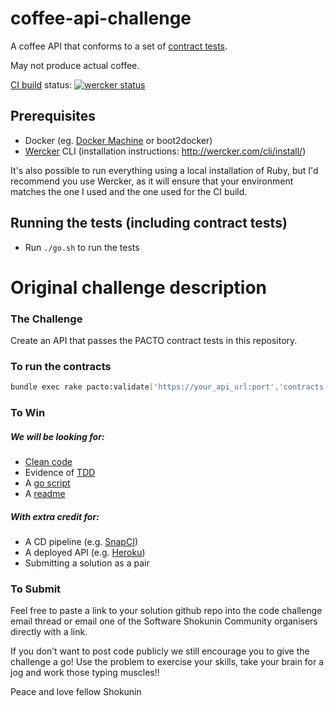 # coffee-api-challenge
A coffee API that conforms to a set of [contract tests](http://martinfowler.com/bliki/IntegrationContractTest.html).

May not produce actual coffee.

[CI build](https://app.wercker.com/#applications/56ee6ca3573ac62617280e68) status:
[![wercker status](https://app.wercker.com/status/cad80d4a332e3c78cfa2abfbf7609aaa/s "wercker status")](https://app.wercker.com/project/bykey/cad80d4a332e3c78cfa2abfbf7609aaa)

## Prerequisites

* Docker (eg. [Docker Machine](https://docs.docker.com/machine/) or boot2docker)
* [Wercker](http://wercker.com/) CLI (installation instructions: http://wercker.com/cli/install/)

It's also possible to run everything using a local installation of Ruby, but I'd recommend you use Wercker, 
as it will ensure that your environment matches the one I used and the one used for the CI build.

## Running the tests (including contract tests)

* Run `./go.sh` to run the tests

# Original challenge description
### The Challenge
Create an API that passes the PACTO contract tests in this repository.

### To run the contracts
```bash
bundle exec rake pacto:validate['https://your_api_url:port','contracts']
```

### To Win
##### We will be looking for:
- [Clean code](http://stackoverflow.com/questions/954570/definition-of-clean-code)
- Evidence of [TDD](http://www.extremeprogramming.org/rules/testfirst.html)
- A [go script](https://www.thoughtworks.com/insights/blog/praise-go-script-part-i)
- A [readme](https://robots.thoughtbot.com/how-to-write-a-great-readme)

##### With extra credit for:
- A CD pipeline (e.g. [SnapCI](https://www.snap-ci.com/))
- A deployed API (e.g. [Heroku](https://www.heroku.com))
- Submitting a solution as a pair

### To Submit
Feel free to paste a link to your solution github repo into the code challenge email thread or email one of the Software Shokunin Community organisers directly with a link.  

If you don’t want to post code publicly we still encourage you to give the challenge a go!  Use the problem to exercise your skills, take your brain for a jog and work those typing muscles!!


Peace and love fellow Shokunin

